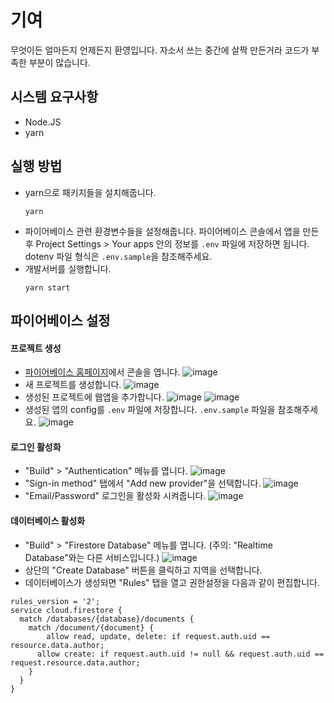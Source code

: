 # 기여

무엇이든 얼마든지 언제든지 환영입니다. 자소서 쓰는 중간에 살짝 만든거라 코드가 부족한 부분이 많습니다.

## 시스템 요구사항

- Node.JS
- yarn

## 실행 방법

- yarn으로 패키지들을 설치해줍니다.
  ```
  yarn
  ```
- 파이어베이스 관련 환경변수들을 설정해줍니다. 파이어베이스 콘솔에서 앱을 만든 후 Project Settings > Your apps 안의 정보를 `.env` 파일에 저장하면 됩니다. dotenv 파일 형식은 `.env.sample`을 참조해주세요.
- 개발서버를 실행합니다.
  ```
  yarn start
  ```

## 파이어베이스 설정

#### 프로젝트 생성

- [파이어베이스 홈페이지](https://firebase.google.com/)에서 콘솔을 엽니다.
![image](https://user-images.githubusercontent.com/8978815/179660821-9aa24634-7801-4ff2-8194-94aa5d3b1fd7.png)
- 새 프로젝트를 생성합니다.
![image](https://user-images.githubusercontent.com/8978815/179660903-7a6c4b50-75c5-4257-b9dc-8205f3cb9768.png)
- 생성된 프로젝트에 웹앱을 추가합니다.
![image](https://user-images.githubusercontent.com/8978815/179661871-51b4026c-f152-478d-9fbc-811565252400.png)
![image](https://user-images.githubusercontent.com/8978815/179661946-88391fb8-8a79-4386-a77c-815a06895730.png)
- 생성된 앱의 config를 `.env` 파일에 저장합니다. `.env.sample` 파일을 참조해주세요.
![image](https://user-images.githubusercontent.com/8978815/179662303-6c49f256-5d8c-4afe-bdda-21c7024b0119.png)

#### 로그인 활성화

- "Build" > "Authentication" 메뉴를 엽니다.
![image](https://user-images.githubusercontent.com/8978815/179660997-349be253-2b5b-4609-be42-2f25c7a01269.png)
- "Sign-in method" 탭에서 "Add new provider"을 선택합니다.
![image](https://user-images.githubusercontent.com/8978815/179661141-3cdb3177-6d22-4b4c-b3d4-ebbfa254f785.png)
- "Email/Password" 로그인을 활성화 시켜줍니다.
![image](https://user-images.githubusercontent.com/8978815/179661232-8234cd22-2558-4fc9-a9bf-3107efe94b71.png)

#### 데이터베이스 활성화

- "Build" > "Firestore Database" 메뉴를 엽니다. (주의: "Realtime Database"와는 다른 서비스입니다.)
![image](https://user-images.githubusercontent.com/8978815/179661451-12ebfae4-210d-4366-bb55-5d17eb98d4bf.png)
- 상단의 "Create Database" 버튼을 클릭하고 지역을 선택합니다.
- 데이터베이스가 생성되면 "Rules" 탭을 열고 권한설정을 다음과 같이 편집합니다.
```
rules_version = '2';
service cloud.firestore {
  match /databases/{database}/documents {
  	match /document/{document} {
    	allow read, update, delete: if request.auth.uid == resource.data.author;
      allow create: if request.auth.uid != null && request.auth.uid == request.resource.data.author;
    }
  }
}
```
